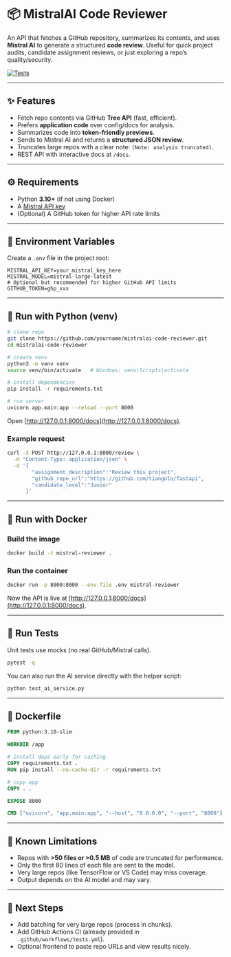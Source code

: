 # 📦 MistralAI Code Reviewer

An API that fetches a GitHub repository, summarizes its contents, and uses **Mistral AI** to generate a structured **code review**.
Useful for quick project audits, candidate assignment reviews, or just exploring a repo’s quality/security.

[![Tests](https://github.com/yourname/mistralai-code-reviewer/actions/workflows/tests.yml/badge.svg)](https://github.com/yourname/mistralai-code-reviewer/actions/workflows/tests.yml)

---

## ✨ Features

* Fetch repo contents via GitHub **Tree API** (fast, efficient).
* Prefers **application code** over config/docs for analysis.
* Summarizes code into **token-friendly previews**.
* Sends to Mistral AI and returns a **structured JSON review**.
* Truncates large repos with a clear note: `(Note: analysis truncated)`.
* REST API with interactive docs at `/docs`.

---

## ⚙️ Requirements

* Python **3.10+** (if not using Docker)
* A [Mistral API key](https://docs.mistral.ai/)
* (Optional) A GitHub token for higher API rate limits

---

## 🔐 Environment Variables

Create a `.env` file in the project root:

```env
MISTRAL_API_KEY=your_mistral_key_here
MISTRAL_MODEL=mistral-large-latest
# Optional but recommended for higher GitHub API limits
GITHUB_TOKEN=ghp_xxx
```

---

## 🏃 Run with Python (venv)

```bash
# clone repo
git clone https://github.com/yourname/mistralai-code-reviewer.git
cd mistralai-code-reviewer

# create venv
python3 -m venv venv
source venv/bin/activate   # Windows: venv\Scripts\activate

# install dependencies
pip install -r requirements.txt

# run server
uvicorn app.main:app --reload --port 8000
```

Open [http://127.0.0.1:8000/docs](http://127.0.0.1:8000/docs).

### Example request

```bash
curl -X POST http://127.0.0.1:8000/review \
  -H "Content-Type: application/json" \
  -d '{
        "assignment_description":"Review this project",
        "github_repo_url":"https://github.com/tiangolo/fastapi",
        "candidate_level":"Junior"
      }'
```

---

## 🐳 Run with Docker

### Build the image

```bash
docker build -t mistral-reviewer .
```

### Run the container

```bash
docker run -p 8000:8000 --env-file .env mistral-reviewer
```

Now the API is live at [http://127.0.0.1:8000/docs](http://127.0.0.1:8000/docs).

---

## 🧪 Run Tests

Unit tests use mocks (no real GitHub/Mistral calls).

```bash
pytest -q
```

You can also run the AI service directly with the helper script:

```bash
python test_ai_service.py
```

---

## 📝 Dockerfile

```dockerfile
FROM python:3.10-slim

WORKDIR /app

# install deps early for caching
COPY requirements.txt .
RUN pip install --no-cache-dir -r requirements.txt

# copy app
COPY . .

EXPOSE 8000

CMD ["uvicorn", "app.main:app", "--host", "0.0.0.0", "--port", "8000"]
```

---

## 📌 Known Limitations

* Repos with **>50 files or >0.5 MB** of code are truncated for performance.
* Only the first 80 lines of each file are sent to the model.
* Very large repos (like TensorFlow or VS Code) may miss coverage.
* Output depends on the AI model and may vary.

---

## 🎯 Next Steps

* Add batching for very large repos (process in chunks).
* Add GitHub Actions CI (already provided in `.github/workflows/tests.yml`).
* Optional frontend to paste repo URLs and view results nicely.


